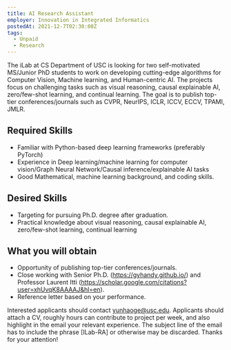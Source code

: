 ```yaml
---
title: AI Research Assistant
employer: Innovation in Integrated Informatics
postedAt: 2021-12-7T02:30:00Z
tags:
  - Unpaid
  - Research
---
```


The iLab at CS Department of USC is looking for two self-motivated MS/Junior PhD students to work on developing cutting-edge algorithms for Computer Vision, Machine learning, and Human-centric AI. The projects focus on challenging tasks such as visual reasoning, causal explainable AI, zero/few-shot learning, and continual learning. The goal is to publish top-tier conferences/journals such as CVPR, NeurIPS, ICLR, ICCV, ECCV, TPAMI, JMLR.

## Required Skills

* Familiar with Python-based deep learning frameworks (preferably PyTorch)
* Experience in Deep learning/machine learning for computer vision/Graph Neural Network/Causal inference/explainable AI tasks
* Good Mathematical, machine learning background, and coding skills.

## Desired Skills

* Targeting for pursuing Ph.D. degree after graduation.
* Practical knowledge about visual reasoning, causal explainable AI, zero/few-shot learning, continual learning

## What you will obtain

* Opportunity of publishing top-tier conferences/journals.
* Close working with Senior Ph.D. (https://gyhandy.github.io/) and Professor Laurent Itti (https://scholar.google.com/citations?user=xhUvqK8AAAAJ&hl=en).
* Reference letter based on your performance.

Interested applicants should contact yunhaoge@usc.edu. Applicants should attach a CV, roughly hours can contribute to project per week, and also highlight in the email your relevant experience. The subject line of the email has to include the phrase [ILab-RA] or otherwise may be discarded. Thanks for your attention!
